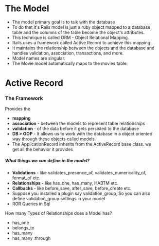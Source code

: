 # The Model
- The model primary goal is to talk with the database
- To do that it's Rails model is just a ruby object mapped to a database table and the columns of the table become the object's attributes.
- This technique is called ORM - Object Relational Mapping.
- Rails uses a framework called Active Record to achieve this mapping.
- It maintains the relationship between the objects and the database and handles validation, association, transactions, and more.
- Model names are singular.
- The Movie model automatically maps to the movies table.

# Active Record
### The Framework
Provides the
- **mapping**
- **association** - between the models to represent table relationships
- **validation** - of the data before it gets persisted to the database
- **DB > OOP** - It allows us to work with the database in a object oriented way through these objects called models.
- The ApplicationRecord inherits from the ActiveRecord base class. we get all the behavior it provides

##### What things we can define in the model?
- **Validations** - like validates_presence_of, validates_numericality_of, format_of etc.
- **Relationships** - like has_one, has_many, HABTM etc.
- **Callbacks** - like before_save, after_save, before_create etc.
- Suppose you installed a plugin say validation_group, So you can also define validation_group settings in your model
- ROR Queries in Sql


How many Types of Relationships does a Model has?

- has_one
- belongs_to
- has_many
- has_many :through
